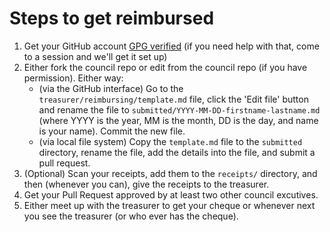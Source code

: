
# Steps to get reimbursed

1. Get your GitHub account [GPG verified](https://help.github.com/categories/gpg/) 
(if you need help with that, come to a session and we'll get it set up)
2. Either fork the council repo or edit from the council repo (if you have
permission). Either way:
    - (via the GitHub interface) Go to the `treasurer/reimbursing/template.md`
    file, click the 'Edit file' button and rename the file to
    `submitted/YYYY-MM-DD-firstname-lastname.md` (where YYYY is the year, MM is
    the month, DD is the day, and name is your name). Commit the new file.
    - (via local file system) Copy the `template.md` file to the `submitted`
    directory, rename the file, add the details into the file, and submit a pull
    request.
3. (Optional) Scan your receipts, add them to the `receipts/` directory, and
then (whenever you can), give the receipts to the treasurer.
4. Get your Pull Request approved by at least two other council excutives.
5. Either meet up with the treasurer to get your cheque or whenever next you see
the treasurer (or who ever has the cheque).
